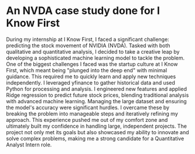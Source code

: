 # An NVDA case study done for I Know First
During my internship at I Know First, I faced a significant challenge: predicting the stock movement of NVIDIA (NVDA). Tasked with both qualitative and quantitative analysis, I decided to take a creative leap by developing a sophisticated machine learning model to tackle the problem.
One of the biggest challenges I faced was the startup culture at I Know First, which meant being "plunged into the deep end" with minimal guidance. This required me to quickly learn and apply new techniques independently. I leveraged yfinance to gather historical data and used Python for processing and analysis. I engineered new features and applied Ridge regression to predict future stock prices, blending traditional analysis with advanced machine learning.
Managing the large dataset and ensuring the model's accuracy were significant hurdles. I overcame these by breaking the problem into manageable steps and iteratively refining my approach. This experience pushed me out of my comfort zone and ultimately built my confidence in handling large, independent projects.
The project not only met its goals but also showcased my ability to innovate and solve complex problems, making me a strong candidate for a Quantitative Analyst Intern role.
